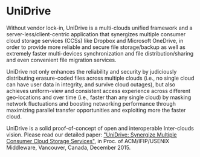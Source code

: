 # UniDrive
Without vendor lock-in, UniDrive is a multi-clouds unified framework and a server-less/client-centric application that synergizes multiple consumer cloud storage services (CCSs) like Dropbox and Microsoft OneDrive, in order to provide more reliable and secure file storage/backup as well as extremely faster multi-devices synchronization and file distribution/sharing and even convenient file migration services.

UniDrive not only enhances the reliability and security by judiciously distributing erasure-coded files across multiple clouds (i.e., no single cloud can have user data in integrity, and survive cloud outages), but also achieves uniform-view and consistent access experience across different geo-locations and over time (i.e., faster than any single cloud) by masking network fluctuations and boosting networking performance through maximizing parallel transfer opportunities and exploiting more the faster cloud.

UniDrive is a solid proof-of-concept of open and interoperable Inter-clouds vision.
Please read our detailed paper: ["UniDrive: Synergize Multiple Consumer Cloud Storage Services"](http://grid.hust.edu.cn/fmliu/UniDrive-Fangming%20Liu-Middleware2015.pdf), in Proc. of ACM/IFIP/USENIX Middleware, Vancouver, Canada, December 2015.
